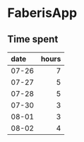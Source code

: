 # FaberisApp

## Time spent

| date  | hours |
| :---- | ----: |
| 07-26 |     7 |
| 07-27 |     5 |
| 07-28 |     5 |
| 07-30 |     3 |
| 08-01 |     3 |
| 08-02 |     4 |
